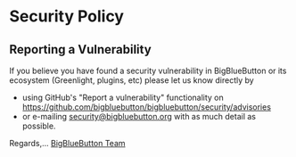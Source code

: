 # Security Policy

<!-- ## Supported Versions

We actively support BigBlueButton through the community forums and through security updates.

| Version | Supported          |
| ------- | ------------------ | -->


## Reporting a Vulnerability

If you believe you have found a security vulnerability in BigBlueButton or its ecosystem (Greenlight, plugins, etc) please let us know directly by
- using GitHub's "Report a vulnerability" functionality on https://github.com/bigbluebutton/bigbluebutton/security/advisories
- or e-mailing security@bigbluebutton.org with as much detail as possible.

Regards,... [BigBlueButton Team](https://docs.bigbluebutton.org/support/faq.html#bigbluebutton-committer)